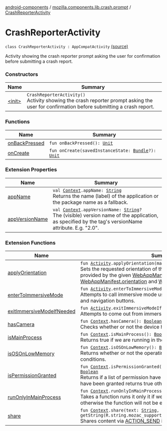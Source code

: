 [android-components](../../index.md) / [mozilla.components.lib.crash.prompt](../index.md) / [CrashReporterActivity](./index.md)

# CrashReporterActivity

`class CrashReporterActivity : AppCompatActivity` [(source)](https://github.com/mozilla-mobile/android-components/blob/master/components/lib/crash/src/main/java/mozilla/components/lib/crash/prompt/CrashReporterActivity.kt#L26)

Activity showing the crash reporter prompt asking the user for confirmation before submitting a crash report.

### Constructors

| Name | Summary |
|---|---|
| [&lt;init&gt;](-init-.md) | `CrashReporterActivity()`<br>Activity showing the crash reporter prompt asking the user for confirmation before submitting a crash report. |

### Functions

| Name | Summary |
|---|---|
| [onBackPressed](on-back-pressed.md) | `fun onBackPressed(): `[`Unit`](https://kotlinlang.org/api/latest/jvm/stdlib/kotlin/-unit/index.html) |
| [onCreate](on-create.md) | `fun onCreate(savedInstanceState: `[`Bundle`](https://developer.android.com/reference/android/os/Bundle.html)`?): `[`Unit`](https://kotlinlang.org/api/latest/jvm/stdlib/kotlin/-unit/index.html) |

### Extension Properties

| Name | Summary |
|---|---|
| [appName](../../mozilla.components.support.ktx.android.content/android.content.-context/app-name.md) | `val `[`Context`](https://developer.android.com/reference/android/content/Context.html)`.appName: `[`String`](https://kotlinlang.org/api/latest/jvm/stdlib/kotlin/-string/index.html)<br>Returns the name (label) of the application or the package name as a fallback. |
| [appVersionName](../../mozilla.components.support.ktx.android.content/android.content.-context/app-version-name.md) | `val `[`Context`](https://developer.android.com/reference/android/content/Context.html)`.appVersionName: `[`String`](https://kotlinlang.org/api/latest/jvm/stdlib/kotlin/-string/index.html)`?`<br>The (visible) version name of the application, as specified by the  tag's versionName attribute. E.g. "2.0". |

### Extension Functions

| Name | Summary |
|---|---|
| [applyOrientation](../../mozilla.components.feature.pwa.ext/android.app.-activity/apply-orientation.md) | `fun `[`Activity`](https://developer.android.com/reference/android/app/Activity.html)`.applyOrientation(manifest: `[`WebAppManifest`](../../mozilla.components.concept.engine.manifest/-web-app-manifest/index.md)`): `[`Unit`](https://kotlinlang.org/api/latest/jvm/stdlib/kotlin/-unit/index.html)<br>Sets the requested orientation of the [Activity](https://developer.android.com/reference/android/app/Activity.html) to the orientation provided by the given [WebAppManifest](../../mozilla.components.concept.engine.manifest/-web-app-manifest/index.md) (See [WebAppManifest.orientation](../../mozilla.components.concept.engine.manifest/-web-app-manifest/orientation.md) and [WebAppManifest.Orientation](../../mozilla.components.concept.engine.manifest/-web-app-manifest/-orientation/index.md). |
| [enterToImmersiveMode](../../mozilla.components.support.ktx.android.view/android.app.-activity/enter-to-immersive-mode.md) | `fun `[`Activity`](https://developer.android.com/reference/android/app/Activity.html)`.enterToImmersiveMode(): `[`Unit`](https://kotlinlang.org/api/latest/jvm/stdlib/kotlin/-unit/index.html)<br>Attempts to call immersive mode using the View to hide the status bar and navigation buttons. |
| [exitImmersiveModeIfNeeded](../../mozilla.components.support.ktx.android.view/android.app.-activity/exit-immersive-mode-if-needed.md) | `fun `[`Activity`](https://developer.android.com/reference/android/app/Activity.html)`.exitImmersiveModeIfNeeded(): `[`Unit`](https://kotlinlang.org/api/latest/jvm/stdlib/kotlin/-unit/index.html)<br>Attempts to come out from immersive mode using the View. |
| [hasCamera](../../mozilla.components.support.ktx.android.content/android.content.-context/has-camera.md) | `fun `[`Context`](https://developer.android.com/reference/android/content/Context.html)`.hasCamera(): `[`Boolean`](https://kotlinlang.org/api/latest/jvm/stdlib/kotlin/-boolean/index.html)<br>Checks whether or not the device has a camera. |
| [isMainProcess](../../mozilla.components.support.ktx.android.content/android.content.-context/is-main-process.md) | `fun `[`Context`](https://developer.android.com/reference/android/content/Context.html)`.isMainProcess(): `[`Boolean`](https://kotlinlang.org/api/latest/jvm/stdlib/kotlin/-boolean/index.html)<br>Returns true if we are running in the main process false otherwise. |
| [isOSOnLowMemory](../../mozilla.components.support.ktx.android.content/android.content.-context/is-o-s-on-low-memory.md) | `fun `[`Context`](https://developer.android.com/reference/android/content/Context.html)`.isOSOnLowMemory(): `[`Boolean`](https://kotlinlang.org/api/latest/jvm/stdlib/kotlin/-boolean/index.html)<br>Returns whether or not the operating system is under low memory conditions. |
| [isPermissionGranted](../../mozilla.components.support.ktx.android.content/android.content.-context/is-permission-granted.md) | `fun `[`Context`](https://developer.android.com/reference/android/content/Context.html)`.isPermissionGranted(vararg permission: `[`String`](https://kotlinlang.org/api/latest/jvm/stdlib/kotlin/-string/index.html)`): `[`Boolean`](https://kotlinlang.org/api/latest/jvm/stdlib/kotlin/-boolean/index.html)<br>Returns if a list of permission have been granted, if all the permission have been granted returns true otherwise false. |
| [runOnlyInMainProcess](../../mozilla.components.support.ktx.android.content/android.content.-context/run-only-in-main-process.md) | `fun `[`Context`](https://developer.android.com/reference/android/content/Context.html)`.runOnlyInMainProcess(block: () -> `[`Unit`](https://kotlinlang.org/api/latest/jvm/stdlib/kotlin/-unit/index.html)`): `[`Unit`](https://kotlinlang.org/api/latest/jvm/stdlib/kotlin/-unit/index.html)<br>Takes a function runs it only it if we are running in the main process, otherwise the function will not be executed. |
| [share](../../mozilla.components.support.ktx.android.content/android.content.-context/share.md) | `fun `[`Context`](https://developer.android.com/reference/android/content/Context.html)`.share(text: `[`String`](https://kotlinlang.org/api/latest/jvm/stdlib/kotlin/-string/index.html)`, subject: `[`String`](https://kotlinlang.org/api/latest/jvm/stdlib/kotlin/-string/index.html)` = getString(R.string.mozac_support_ktx_share_dialog_title)): `[`Boolean`](https://kotlinlang.org/api/latest/jvm/stdlib/kotlin/-boolean/index.html)<br>Shares content via [ACTION_SEND](https://developer.android.com/reference/android/content/Intent.html#ACTION_SEND) intent. |
